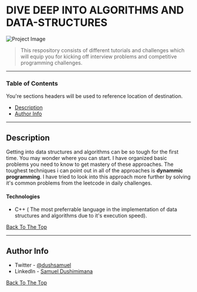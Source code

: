 # DIVE DEEP INTO ALGORITHMS AND DATA-STRUCTURES

![Project Image](https://www.naukri.com/learning/articles/wp-content/uploads/sites/11/2020/05/2167870_21e8.jpg)

> This respository consists of different tutorials and challenges which will equip you for 
> kicking off interview problems and competitive programming challenges.

---

### Table of Contents
You're sections headers will be used to reference location of destination.

- [Description](#description)
- [Author Info](#author-info)

---

## Description
Getting into data structures and algorithms can be so tough for the first time. You may wonder where you can start.
I have organized basic problems you need to know to get mastery of these approaches.
The toughest techniques i can point out in all of the approaches is **dynammic programming**.
I have tried to look into this approach more further by solving it's common problems from the leetcode
in daily challenges.

#### Technologies
- C++ ( The most preferrable language in the implementation of data structures and algorithms due to it's execution speed).

[Back To The Top](#read-me-template)

---
## Author Info

- Twitter - [@dushsamuel](https://twitter.com/dushsamuel)
- LinkedIn - [Samuel Dushimimana](https://www.linkedin.com/in/samuel-dushimimana-364a19194/)

[Back To The Top](#read-me-template)
